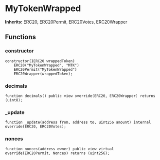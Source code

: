 # MyTokenWrapped
**Inherits:**
[ERC20](/lib/solady/ext/wake/weird/Bytes32Metadata.sol/contract.ERC20.md), [ERC20Permit](/lib/openzeppelin-contracts/contracts/token/ERC20/extensions/ERC20Permit.sol/abstract.ERC20Permit.md), [ERC20Votes](/lib/openzeppelin-contracts/contracts/token/ERC20/extensions/ERC20Votes.sol/abstract.ERC20Votes.md), [ERC20Wrapper](/lib/openzeppelin-contracts/contracts/token/ERC20/extensions/ERC20Wrapper.sol/abstract.ERC20Wrapper.md)


## Functions
### constructor


```solidity
constructor(IERC20 wrappedToken)
    ERC20("MyTokenWrapped", "MTK")
    ERC20Permit("MyTokenWrapped")
    ERC20Wrapper(wrappedToken);
```

### decimals


```solidity
function decimals() public view override(ERC20, ERC20Wrapper) returns (uint8);
```

### _update


```solidity
function _update(address from, address to, uint256 amount) internal override(ERC20, ERC20Votes);
```

### nonces


```solidity
function nonces(address owner) public view virtual override(ERC20Permit, Nonces) returns (uint256);
```

